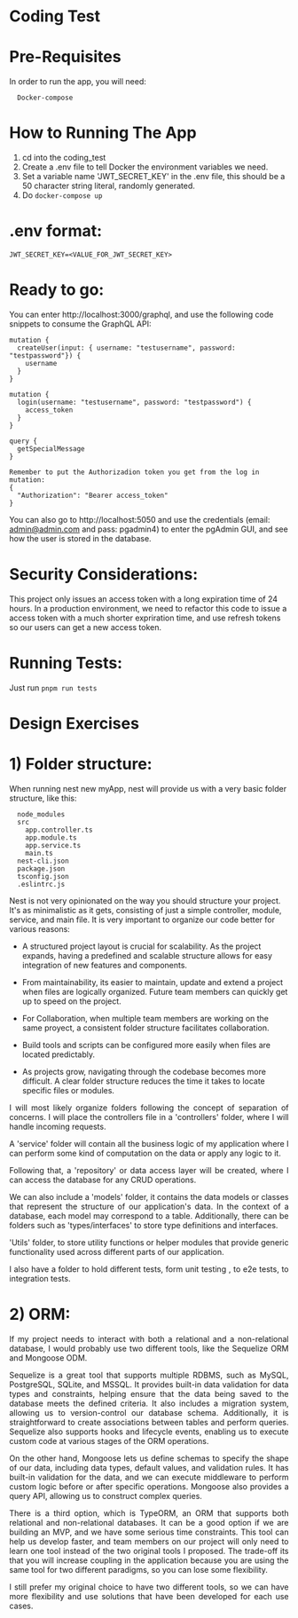 # Coding Test

# Pre-Requisites

In order to run the app, you will need:
```
  Docker-compose
```
# How to Running The App

1. cd into the coding_test
2. Create a .env file to tell Docker the environment variables we need.
3. Set a variable name 'JWT_SECRET_KEY' in the .env file, this should be a 50 character string literal, randomly generated.
5. Do `docker-compose up`

# .env format:
	JWT_SECRET_KEY=<VALUE_FOR_JWT_SECRET_KEY>

# Ready to go:
You can enter http://localhost:3000/graphql, and use the following code snippets to consume the GraphQL API:

```
mutation {
  createUser(input: { username: "testusername", password: "testpassword"}) {
    username
  }
}
```

```
mutation {
  login(username: "testusername", password: "testpassword") {
    access_token
  }
}
```

```
query {
  getSpecialMessage
}

Remember to put the Authorizadion token you get from the log in mutation:
{
  "Authorization": "Bearer access_token"
}
```

You can also go to http://localhost:5050 and use the credentials (email: admin@admin.com and pass: pgadmin4) to enter the pgAdmin GUI, and see how the user is stored in the database.

# Security Considerations:

This project only issues an access token with a long expiration time of 24 hours.
In a production environment, we need to refactor this code to issue a access token with a much shorter expriration time, and use refresh tokens so our users can get a new access token.

# Running Tests:
Just run `pnpm run tests`

# Design Exercises

# 1) Folder structure:

When running nest new myApp, nest will provide us with a very basic folder structure, like this:

```
  node_modules
  src
    app.controller.ts
    app.module.ts
    app.service.ts
    main.ts
  nest-cli.json
  package.json
  tsconfig.json
  .eslintrc.js
```

Nest is not very opinionated on the way you should structure your project. It's as minimalistic as it gets, consisting of just a simple controller, module, service, and main file. It is very important to organize our code better for various reasons:

  * A structured project layout is crucial for scalability. As the project expands, having a predefined and scalable structure allows for easy integration of new features and components.

  * From maintainability, its easier to maintain, update and extend a project when files are logically organized.
  Future team members can quickly get up to speed on the project.

  * For Collaboration, when multiple team members are working on the same proyect, a consistent folder structure facilitates collaboration.

  * Build tools and scripts can be configured more easily when files are located predictably.

  * As projects grow, navigating through the codebase becomes more difficult. A clear folder structure reduces the time it takes to locate specific files or modules.

<div align="justify">
I will most likely organize folders following the concept of separation of concerns. I will place the controllers file in a 'controllers' folder, where I will handle incoming requests. 

A 'service' folder will contain all the business logic of my application where I can perform some kind of computation on the data or apply any logic to it.

Following that, a 'repository' or data access layer will be created, where I can access the database for any CRUD operations.

We can also include a 'models' folder, it contains the data models or classes that represent the structure of our application's data. In the context of a database, each model may correspond to a table.
Additionally, there can be folders such as 'types/interfaces' to store type definitions and interfaces.

'Utils' folder, to store utility functions or helper modules that provide generic functionality used across different parts of our application.

I also have a folder to hold different tests, form unit testing , to e2e tests, to integration tests.
</div>

# 2) ORM:

<div align="justify">
If my project needs to interact with both a relational and a non-relational database, I would probably use two different tools, like the Sequelize  ORM and Mongoose ODM.

Sequelize is a great tool that supports multiple RDBMS, such as MySQL, PostgreSQL, SQLite, and MSSQL. It provides built-in data validation for data types and constraints, helping ensure that the data being saved to the database meets the defined criteria. It also includes a migration system, allowing us to version-control our database schema. Additionally, it is straightforward to create associations between tables and perform queries. Sequelize also supports hooks and lifecycle events, enabling us to execute custom code at various stages of the ORM operations.

On the other hand, Mongoose lets us define schemas to specify the shape of our data, including data types, default values, and validation rules. It has built-in validation for the data, and we can execute middleware to perform custom logic before or after specific operations. Mongoose also provides a query API, allowing us to construct complex queries.

There is a third option, which is TypeORM, an ORM that supports both relational and non-relational databases. It can be a good option if we are building an MVP, and we have some serious time constraints. This tool can help us develop faster, and team members on our project will only need to learn one tool instead of the two original tools I proposed. The trade-off its that you will increase coupling in the application because you are using the same tool for two different paradigms, so you can lose some flexibility.

I still prefer my original choice to have two different tools, so we can have more flexibility and use solutions that have been developed for each use cases.
</div>